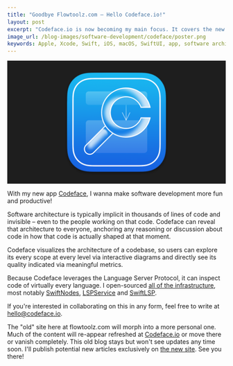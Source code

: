 ```yaml
---
title: "Goodbye Flowtoolz.com – Hello Codeface.io!"
layout: post
excerpt: "Codeface.io is now becoming my main focus. It covers the new Codeface app as well as general software architecture and related consulting work."
image_url: /blog-images/software-development/codeface/poster.png
keywords: Apple, Xcode, Swift, iOS, macOS, SwiftUI, app, software architecture, codeface, code
---
```


<img style="margin-left:auto;margin-right:auto;display:block;" src="/blog-images/software-development/codeface/poster.png" title="{{ page.title }}" alt="{{ page.title }}. {{ page.keywords }}">

With my new app <a href="https://codeface.io">Codeface</a>, I wanna make software development more fun and productive!

Software architecture is typically implicit in thousands of lines of code and invisible – even to the people working on that code. Codeface can reveal that architecture to everyone, anchoring any reasoning or discussion about code in how that code is actually shaped at that moment.

Codeface visualizes the architecture of a codebase, so users can explore its every scope at every level via interactive diagrams and directly see its quality indicated via meaningful metrics.

Because Codeface leverages the Language Server Protocol, it can inspect code of virtually every language. I open-sourced [all of the infrastructure](https://github.com/codeface-io), most notably [SwiftNodes](https://github.com/flowtoolz/SwiftNodes), [LSPService](https://github.com/flowtoolz/LSPService) and [SwiftLSP](https://github.com/flowtoolz/SwiftLSP).

If you're interested in collaborating on this in any form, feel free to write at <a href="mailto:hello@codeface.io">hello@codeface.io</a>.

The "old" site here at flowtoolz.com will morph into a more personal one. Much of the content will re-appear refreshed at <a href="https://codeface.io">Codeface.io</a> or move there or vanish completely. This old blog stays but won't see updates any time soon. I'll publish potential new articles exclusively on <a href="https://codeface.io">the new site</a>. See you there!

